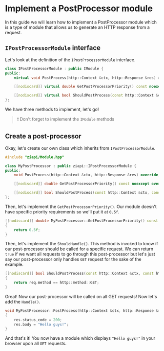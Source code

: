# Implement a PostProcessor module

In this guide we will learn how to implement a PostProcessor module which is a type of module that allows us to generate an HTTP response from a request.

## `IPostProcessorModule` interface

Let's look at the definition of the `IPostProcessorModule` interface.

```c++
class IPostProcessorModule : public IModule {
public:
    virtual void PostProcess(http::Context &ctx, http::Response &res) = 0;

    [[nodiscard]] virtual double GetPostProcessorPriority() const noexcept = 0;

    [[nodiscard]] virtual bool ShouldPostProcess(const http::Context &ctx, const http::Response &res) const = 0;
};
```

We have three methods to implement, let's go!

> :exclamation: Don't forget to implement the `IModule` methods

## Create a post-processor

Okay, let's create our own class which inherits from `IPostProcessorModule`.

```c++
#include "ziapi/Module.hpp"

class MyPostProcessor : public ziapi::IPostProcessorModule {
public:
    void PostProcess(http::Context &ctx, http::Response &res) override;

    [[nodiscard]] double GetPostProcessorPriority() const noexcept override;

    [[nodiscard]] bool ShouldPostProcess(const http::Context &ctx, const http::Response &res) const override;
};
```

Then, let's implement the `GetPostProcessorPriority()`. Our module doesn't have specific priority requirements so we'll put it at `0.5f`.

```c++
[[nodiscard]] double MyPostProcessor::GetPostProcessorPriority() const noexcept
{
    return 0.5f;
}
```

Then, let's implement the `ShouldHandle()`. This method is invoked to know if our post-processor should be called for a specific request. We can return `true` if we want all requests to go through this post-processor but let's just say our post-processor only handles `GET` request for the sake of the example.

```c++
[[nodiscard]] bool ShouldPostProcess(const http::Context &ctx, const http::Response &res) const
{
    return req.method == http::method::GET;
}
```

Great! Now our post-processor will be called on all GET requests! Now let's add the `Handle()`.

```c++
void MyPostProcessor::PostProcess(http::Context &ctx, http::Response &res)
{
    res.status_code = 200;
    res.body = "Hello guys!";
}
```

And that's it! You now have a module which displays `"Hello guys!"` in your browser upon all `GET` requests.
